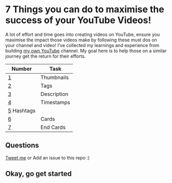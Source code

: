 # 7 Things you can do to maximise the success of your YouTube Videos!

A lot of effort and time goes into creating videos on YouTube, ensure you maximise the impact those videos make by following these must dos on your channel and video!  I've collected my learnings and experience from building [my own YouTube](https://youtube.com/techielass) channel. My goal here is to help those on a similar journey get the return for their efforts. 

| Number | Task|
|-----|-------------------|
|[1](thumbnails/readme.md)| Thumbnails |
|[2](tags/readme.md)| Tags |
|[3](description/readme.md)| Description |
|[4](description/readme.md#L9)| Timestamps |
|[5](description/readme.md#L11) Hashtags |
|[6](cards/readme.md)| Cards |
|[7](endcards/readme.md)| End Cards |

## Questions

[Tweet me](https://twitter.com/techielass) or Add an issue to this repo :)

## Okay, go get started

